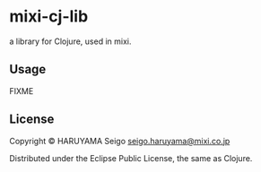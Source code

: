 # mixi-cj-lib

a library for Clojure, used in mixi.

## Usage

FIXME

## License

Copyright © HARUYAMA Seigo <seigo.haruyama@mixi.co.jp>

Distributed under the Eclipse Public License, the same as Clojure.
